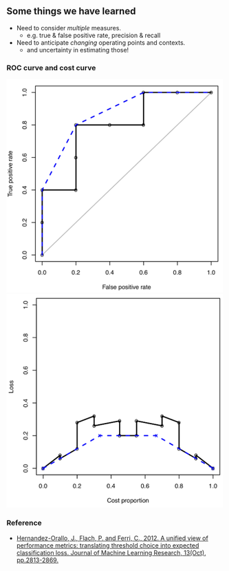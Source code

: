## Some things we have learned 

- Need to consider *multiple* measures. 
  - e.g. true & false positive rate, precision & recall
- Need to anticipate *changing* operating points and contexts. 
  - and uncertainty in estimating those!


### ROC curve and cost curve

![ROC curve](img/CC1.png) <!-- .element height="40%" width="40%" -->
![Cost curve](img/CC2.png) <!-- .element height="40%" width="40%" -->


### Reference

- [Hernandez-Orallo, J., Flach, P. and Ferri, C., 2012. A unified view of performance metrics: translating threshold choice into expected classification loss. Journal of Machine Learning Research, 13(Oct), pp.2813-2869.](http://www.jmlr.org/papers/v13/hernandez-orallo12a.html)
